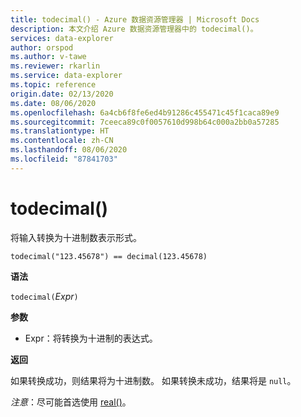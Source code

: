 ```yaml
---
title: todecimal() - Azure 数据资源管理器 | Microsoft Docs
description: 本文介绍 Azure 数据资源管理器中的 todecimal()。
services: data-explorer
author: orspod
ms.author: v-tawe
ms.reviewer: rkarlin
ms.service: data-explorer
ms.topic: reference
origin.date: 02/13/2020
ms.date: 08/06/2020
ms.openlocfilehash: 6a4cb6f8fe6ed4b91286c455471c45f1caca89e9
ms.sourcegitcommit: 7ceeca89c0f0057610d998b64c000a2bb0a57285
ms.translationtype: HT
ms.contentlocale: zh-CN
ms.lasthandoff: 08/06/2020
ms.locfileid: "87841703"
---
```

# <a name="todecimal"></a>todecimal()

将输入转换为十进制数表示形式。

```kusto
todecimal("123.45678") == decimal(123.45678)
```

**语法**

`todecimal(`*Expr*`)`

**参数**

* Expr：将转换为十进制的表达式。 

**返回**

如果转换成功，则结果将为十进制数。
如果转换未成功，结果将是 `null`。
 
*注意*：尽可能首选使用 [real()](./scalar-data-types/real.md)。
